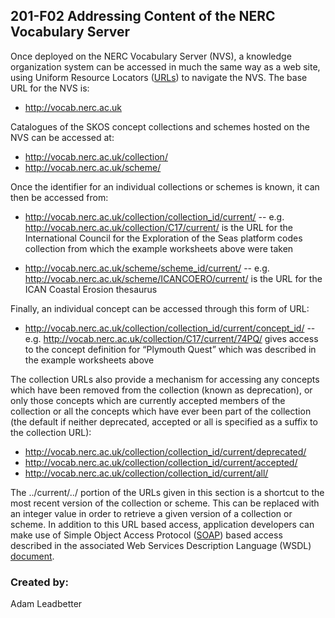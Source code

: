 ## 201-F02 Addressing Content of the NERC Vocabulary Server ##

Once deployed on the NERC Vocabulary Server (NVS), a knowledge organization system can be accessed in much the same way as a web site, using Uniform Resource Locators ([URLs][24]) to navigate the NVS. The base URL for the NVS is:

- http://vocab.nerc.ac.uk

Catalogues of the SKOS concept collections and schemes hosted on the NVS can be accessed at:

- http://vocab.nerc.ac.uk/collection/
- http://vocab.nerc.ac.uk/scheme/

Once the identifier for an individual collections or schemes is known, it can then be accessed from:

- http://vocab.nerc.ac.uk/collection/collection_id/current/
-- e.g. http://vocab.nerc.ac.uk/collection/C17/current/ is the URL for the International Council for the Exploration of the Seas platform codes collection from which the example worksheets above were taken

- http://vocab.nerc.ac.uk/scheme/scheme_id/current/
-- e.g. http://vocab.nerc.ac.uk/scheme/ICANCOERO/current/ is the URL for the ICAN Coastal Erosion thesaurus

Finally, an individual concept can be accessed through this form of URL:

- http://vocab.nerc.ac.uk/collection/collection_id/current/concept_id/
-- e.g. http://vocab.nerc.ac.uk/collection/C17/current/74PQ/ gives access to the concept definition for “Plymouth Quest” which was described in the example worksheets above

The collection URLs also provide a mechanism for accessing any concepts which have been removed from the collection (known as deprecation), or only those concepts which are currently accepted members of the collection or all the concepts which have ever been part of the collection (the default if neither deprecated, accepted or all is specified as a suffix to the collection URL):

- http://vocab.nerc.ac.uk/collection/collection_id/current/deprecated/
- http://vocab.nerc.ac.uk/collection/collection_id/current/accepted/
- http://vocab.nerc.ac.uk/collection/collection_id/current/all/

The ../current/../ portion of the URLs given in this section is a shortcut to the most recent version of the collection or scheme. This can be replaced with an integer value in order to retrieve a given version of a collection or scheme.
In addition to this URL based access, application developers can make use of Simple Object Access Protocol ([SOAP][25]) based access described in the associated Web Services Description Language (WSDL) [document][26]. 

### Created by: ###
Adam Leadbetter

[24]: http://en.wikipedia.org/wiki/Url 
[25]: http://en.wikipedia.org/wiki/SOAP 
[26]: http://vocab.nerc.ac.uk/vocab2.wsdl 